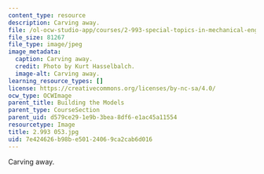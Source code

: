 ```yaml
---
content_type: resource
description: Carving away.
file: /ol-ocw-studio-app/courses/2-993-special-topics-in-mechanical-engineering-the-art-and-science-of-boat-design-january-iap-2007/7e424626b98be50124069ca2cab6d016_2993053.jpg
file_size: 81267
file_type: image/jpeg
image_metadata:
  caption: Carving away.
  credit: Photo by Kurt Hasselbalch.
  image-alt: Carving away.
learning_resource_types: []
license: https://creativecommons.org/licenses/by-nc-sa/4.0/
ocw_type: OCWImage
parent_title: Building the Models
parent_type: CourseSection
parent_uid: d579ce29-1e9b-3bea-8df6-e1ac45a11554
resourcetype: Image
title: 2.993 053.jpg
uid: 7e424626-b98b-e501-2406-9ca2cab6d016
---
```

Carving away.